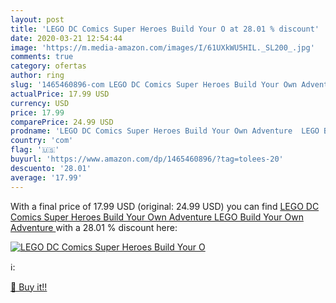 ```yaml
---
layout: post
title: 'LEGO DC Comics Super Heroes Build Your O at 28.01 % discount'
date: 2020-03-21 12:54:44
image: 'https://m.media-amazon.com/images/I/61UXkWU5HIL._SL200_.jpg'
comments: true
category: ofertas
author: ring
slug: '1465460896-com LEGO DC Comics Super Heroes Build Your Own Adventure  LEGO Build Your Own Adventure '
actualPrice: 17.99 USD
currency: USD
price: 17.99
comparePrice: 24.99 USD
prodname: 'LEGO DC Comics Super Heroes Build Your Own Adventure  LEGO Build Your Own Adventure '
country: 'com'
flag: '🇺🇸'
buyurl: 'https://www.amazon.com/dp/1465460896/?tag=tolees-20'
descuento: '28.01'
average: '17.99'
---
```


With a final price of 17.99 USD (original: 24.99 USD) you can find [LEGO DC Comics Super Heroes Build Your Own Adventure  LEGO Build Your Own Adventure ](https://www.amazon.com/dp/1465460896/?tag=tolees-20) with a  28.01 % discount here:

[![LEGO DC Comics Super Heroes Build Your O](https://m.media-amazon.com/images/I/61UXkWU5HIL._SL200_.jpg)](https://www.amazon.com/dp/1465460896/?tag=tolees-20)

ℹ️:


[🛒 Buy it!!](https://www.amazon.com/dp/1465460896/?tag=tolees-20)
